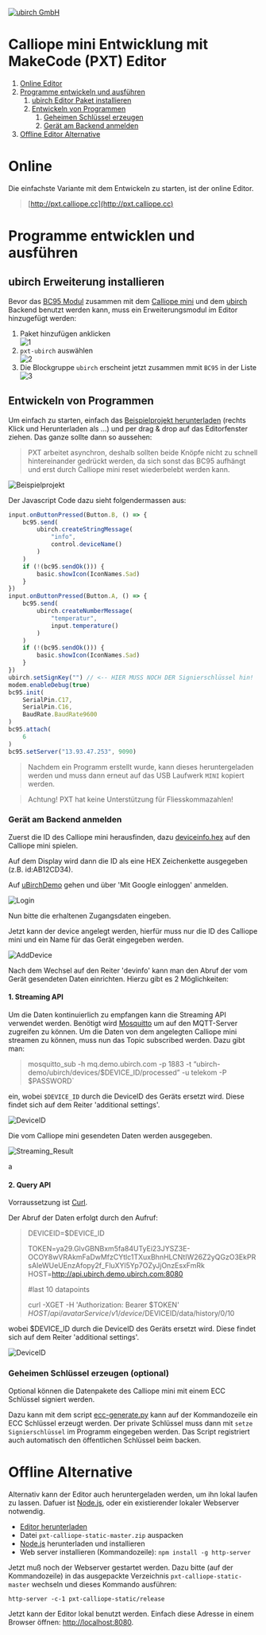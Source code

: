 [![ubirch GmbH](files/ubirch.png)](https://ubirch.com)

# Calliope mini Entwicklung mit MakeCode (PXT) Editor

1. [Online Editor](#online)
2. [Programme entwickeln und ausführen](#programme-entwicklen-und-ausführen)
    1. [ubirch Editor Paket installieren](#ubirch-erweiterung-installieren)
    2. [Entwickeln von Programmen](#entwickeln-von-programmen)
        1. [Geheimen Schlüssel erzeugen](#geheimen-schlüssel-erzeugen)
        2. [Gerät am Backend anmelden](#gerät-am-backend-anmelden)
3. [Offline Editor Alternative](#offline-alternative)
    
# Online 

Die einfachste Variante mit dem Entwickeln zu starten, ist der online Editor.

> [http://pxt.calliope.cc](http://pxt.calliope.cc)

# Programme entwicklen und ausführen

## ubirch Erweiterung installieren

Bevor das [BC95 Modul](http://www.quectel.com/product/bc95.htm) zusammen mit dem [Calliope mini](https://calliope.cc)
und dem [ubirch](http://ubirch.com/) Backend benutzt werden kann, muss ein Erweiterungsmodul im Editor hinzugefügt werden:

1. Paket hinzufügen anklicken<br/>![1](files/de-packet-add.png) 
2. `pxt-ubirch` auswählen<br/>![2](files/de-packet-add-1.png)
3. Die Blockgruppe `ubirch` erscheint jetzt zusammen mmit `BC95` in der Liste<br/>![3](files/de-packet-add-2.png)

## Entwickeln von Programmen

Um einfach zu starten, einfach das [Beispielprojekt herunterladen](https://raw.githubusercontent.com/ubirch/telekom-nbiot-hackathon-2017/master/de-ubirch-NB-IoT-Messaging.hex) (rechts Klick und Herunterladen als ...) und per drag & drop auf das Editorfenster ziehen.
Das ganze sollte dann so aussehen:

>PXT arbeitet asynchron, deshalb sollten beide Knöpfe nicht zu schnell hintereinander gedrückt werden, da sich sonst das
>BC95 aufhängt und erst durch Calliope mini reset wiederbelebt werden kann.

![Beispielprojekt](files/de-example.png)

Der Javascript Code dazu sieht folgendermassen aus:

```typescript
input.onButtonPressed(Button.B, () => {
    bc95.send(
        ubirch.createStringMessage(
            "info",
            control.deviceName()
        )
    )
    if (!(bc95.sendOk())) {
        basic.showIcon(IconNames.Sad)
    }
})
input.onButtonPressed(Button.A, () => {
    bc95.send(
        ubirch.createNumberMessage(
            "temperatur",
            input.temperature()
        )
    )
    if (!(bc95.sendOk())) {
        basic.showIcon(IconNames.Sad)
    }
})
ubirch.setSignKey("") // <-- HIER MUSS NOCH DER Signierschlüssel hin!
modem.enableDebug(true)
bc95.init(
    SerialPin.C17,
    SerialPin.C16,
    BaudRate.BaudRate9600
)
bc95.attach(
    6
)
bc95.setServer("13.93.47.253", 9090)
```

> Nachdem ein Programm erstellt wurde, kann dieses heruntergeladen werden und muss dann erneut auf 
> das USB Laufwerk `MINI` kopiert werden.

> Achtung! PXT hat keine Unterstützung für Fliesskommazahlen!

### Gerät am Backend anmelden

Zuerst die ID des Calliope mini herausfinden, dazu <a href="https://raw.githubusercontent.com/ubirch/telekom-nbiot-hackathon-2017/master/deviceinfo.hex">deviceinfo.hex</a> auf den Calliope mini spielen. 

Auf dem Display wird dann die ID als eine HEX Zeichenkette ausgegeben (z.B. id:AB12CD34).

Auf <a href="http://ubirch.demo.ubirch.com">uBirchDemo</a> gehen und über 'Mit Google einloggen' anmelden.

![Login](files/login-ubirchdemo.png)

Nun bitte die erhaltenen Zugangsdaten eingeben.

Jetzt kann der device angelegt werden, hierfür muss nur die ID des Calliope mini und ein Name für das Gerät eingegeben werden.

![AddDevice](files/show-add-device.png)

Nach dem Wechsel auf den Reiter 'devinfo' kann man den Abruf der vom Gerät gesendeten Daten einrichten.
Hierzu gibt es 2 Möglichkeiten:

#### 1. Streaming API

Um die Daten kontinuierlich zu empfangen kann die Streaming API verwendet werden.
Benötigt wird <a href="https://mosquitto.org/download/">Mosquitto</a> um auf den MQTT-Server zugreifen zu können.
Um die Daten von dem angelegten Calliope mini streamen zu können, muss nun das Topic subscribed werden. Dazu gibt man: 

>mosquitto_sub -h mq.demo.ubirch.com -p 1883 -t “ubirch-demo/ubirch/devices/$DEVICE_ID/processed” -u telekom -P $PASSWORD`

ein, wobei `$DEVICE_ID` durch die DeviceID des Geräts ersetzt wird. Diese findet sich auf dem Reiter 'additional settings'.

![DeviceID](files/show-deviceid.png)

Die vom Calliope mini gesendeten Daten werden ausgegeben.

![Streaming_Result](files/streaming-result.png)

a
#### 2. Query API
Vorraussetzung ist <a href="https://curl.haxx.se/download.html">Curl</a>.

Der Abruf der Daten erfolgt durch den Aufruf:
>DEVICEID=$DEVICE_ID
>
>TOKEN=ya29.GlvGBNBxm5fa84UTyEi23JYSZ3E-OCOY8wVRAkmFaDwMfzCYtlc1TXuxBhnHLCNtIW26Z2yQGzO3EkPRsAIeWUeUEnzAfopy2f_FluXYl5Yp7OZyJjOnzEsxFmRk
>HOST=http://api.ubirch.demo.ubirch.com:8080
>
>#last 10 datapoints
>
>curl -XGET -H 'Authorization: Bearer $TOKEN' $HOST/api/avatarService/v1/device/$DEVICEID/data/history/0/10

wobei $DEVICE_ID durch die DeviceID des Geräts ersetzt wird. Diese findet sich auf dem Reiter 'additional settings'.

![DeviceID](files/show-deviceid.png)

### Geheimen Schlüssel erzeugen (optional)
Optional können die Datenpakete des Calliope mini mit einem ECC Schlüssel signiert werden.

Dazu kann mit dem script [ecc-generate.py](nbiot-cpp-template/ecc-generate.py) kann auf der Kommandozeile ein ECC Schlüssel
erzeugt werden. Der private Schlüssel muss dann mit `setze Signierschlüssel` im Programm eingegeben werden. Das Script
registriert auch automatisch den öffentlichen Schlüssel beim backen.

# Offline Alternative

Alternativ kann der Editor auch heruntergeladen werden, um ihn lokal laufen 
zu lassen. Dafuer ist [Node.js](https://nodejs.org/en/), oder ein existierender
lokaler Webserver notwendig. 

- [Editor herunterladen](https://github.com/calliope-mini/pxt-calliope-static/archive/master.zip)
- Datei `pxt-calliope-static-master.zip` auspacken
- [Node.js](https://nodejs.org/en/) herunterladen und installieren
- Web server installieren (Kommandozeile): `npm install -g http-server`

Jetzt muß noch der Webserver gestartet werden. Dazu bitte (auf der Kommandozeile)
in das ausgepackte Verzeichnis `pxt-calliope-static-master` wechseln und dieses
Kommando ausführen:

```
http-server -c-1 pxt-calliope-static/release
```

Jetzt kann der Editor lokal benutzt werden. Einfach diese Adresse in einem
Browser öffnen: [http://localhost:8080](http://localhost:8080).
